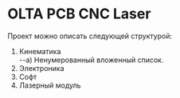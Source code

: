 # OLTA PCB CNC Laser

Проект можно описать следующей структурой:
1. Кинематика  
--a) Ненумерованный вложенный список.
3. Электроника
4. Софт
5. Лазерный модуль
